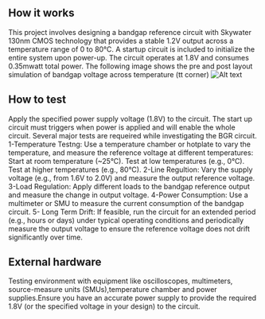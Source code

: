 <!---

This file is used to generate your project datasheet. Please fill in the information below and delete any unused
sections.

You can also include images in this folder and reference them in the markdown. Each image must be less than
512 kb in size, and the combined size of all images must be less than 1 MB.
-->

## How it works

This project involves designing a bandgap reference circuit with Skywater 130nm CMOS technology that provides a stable 1.2V output across a temperature range of 0 to 80°C. A startup circuit is included to initialize the entire system upon power-up. The circuit operates at 1.8V and consumes 0.35mwatt total power. 
The following image shows the pre and post layout simulation of bandgap voltage across temperature (tt corner)
![Alt text](/home/ttuser/tt08_bgr/image/prepostbgr.png)

## How to test

Apply the specified power supply voltage (1.8V) to the circuit. The start up circuit must triggers when power is applied and will enable the whole circuit. Several major tests are requeired while investigating the BGR circuit. 
1-Temperature Testng:
Use a temperature chamber or hotplate to vary the temperature, and measure the reference voltage at different temperatures:
Start at room temperature (~25°C).
Test at low temperatures (e.g., 0°C).
Test at higher temperatures (e.g., 80°C). 
2-Line Regultion:
Vary the supply voltage (e.g., from 1.6V to 2.0V) and measure the output reference voltage.
3-Load Regulation:
Apply different loads to the bandgap reference output and measure the change in output voltage.
4-Power Consumption:
Use a multimeter or SMU to measure the current consumption of the bandgap circuit.
5- Long Term Drift:
If feasible, run the circuit for an extended period (e.g., hours or days) under typical operating conditions and periodically measure the output voltage to ensure the reference voltage does not drift significantly over time.
## External hardware

 Testing environment with equipment like oscilloscopes, multimeters, source-measure units (SMUs),temperature chamber and power supplies.Ensure you have an accurate power supply to provide the required 1.8V (or the specified voltage in your design) to the circuit.
